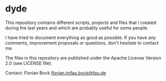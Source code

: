 # dyde
This repository contains different scripts, projects and files that I created during the last years and which are probably useful for some people.

I have tried to document everything as good as possible. If you have any comments, improvement proposals or questions, don't hesitate to contact me.

The files in this repository are published under the Apache License Version 2.0 (see LICENSE file).

Contact:
Florian Bock
florian.inifau.bock@fau.de